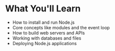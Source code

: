 # What You'll Learn
  - How to install and run Node.js
  - Core concepts like modules and the event loop
  - How to build web servers and APIs
  - Working with databases and files
  - Deploying Node.js applications

